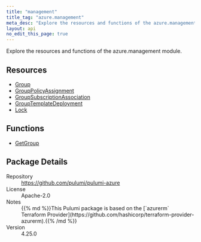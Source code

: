 ```yaml
---
title: "management"
title_tag: "azure.management"
meta_desc: "Explore the resources and functions of the azure.management module."
layout: api
no_edit_this_page: true
---
```


<!-- WARNING: this file was generated by Pulumi Docs Generator. -->
<!-- Do not edit by hand unless you're certain you know what you are doing! -->

Explore the resources and functions of the azure.management module.

<h2 id="resources">Resources</h2>
<ul class="api">
    <li><a href="group" title="Group"><span class="api-symbol api-symbol--resource"></span>Group</a></li>
    <li><a href="grouppolicyassignment" title="GroupPolicyAssignment"><span class="api-symbol api-symbol--resource"></span>GroupPolicyAssignment</a></li>
    <li><a href="groupsubscriptionassociation" title="GroupSubscriptionAssociation"><span class="api-symbol api-symbol--resource"></span>GroupSubscriptionAssociation</a></li>
    <li><a href="grouptemplatedeployment" title="GroupTemplateDeployment"><span class="api-symbol api-symbol--resource"></span>GroupTemplateDeployment</a></li>
    <li><a href="lock" title="Lock"><span class="api-symbol api-symbol--resource"></span>Lock</a></li>
</ul>

<h2 id="functions">Functions</h2>
<ul class="api">
    <li><a href="getgroup" title="GetGroup"><span class="api-symbol api-symbol--function"></span>GetGroup</a></li>
</ul>

<h2 id="package-details">Package Details</h2>
<dl class="package-details">
	<dt>Repository</dt>
	<dd><a href="https://github.com/pulumi/pulumi-azure">https://github.com/pulumi/pulumi-azure</a></dd>
	<dt>License</dt>
	<dd>Apache-2.0</dd>
	<dt>Notes</dt>
	<dd>{{% md %}}This Pulumi package is based on the [`azurerm` Terraform Provider](https://github.com/hashicorp/terraform-provider-azurerm).{{% /md %}}</dd>
	<dt>Version</dt>
	<dd>4.25.0</dd>
</dl>

